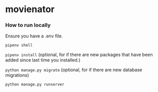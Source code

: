 # movienator

### How to run locally

Ensure you have a .env file.

`pipenv shell`

`pipenv install` (optional, for if there are new packages that have been added since last time you installed.)

`python manage.py migrate` (optional, for if there are new database migrations)

`python manage.py runserver`
